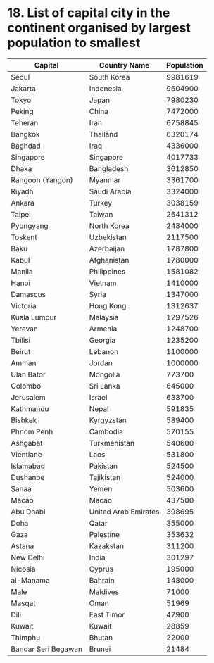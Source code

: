 # 18.  List of capital city in the continent organised by largest population to smallest
| Capital | Country Name | Population|
| --- | --- | --- |
| Seoul | South Korea | 9981619 |
| Jakarta | Indonesia | 9604900 |
| Tokyo | Japan | 7980230 |
| Peking | China | 7472000 |
| Teheran | Iran | 6758845 |
| Bangkok | Thailand | 6320174 |
| Baghdad | Iraq | 4336000 |
| Singapore | Singapore | 4017733 |
| Dhaka | Bangladesh | 3612850 |
| Rangoon (Yangon) | Myanmar | 3361700 |
| Riyadh | Saudi Arabia | 3324000 |
| Ankara | Turkey | 3038159 |
| Taipei | Taiwan | 2641312 |
| Pyongyang | North Korea | 2484000 |
| Toskent | Uzbekistan | 2117500 |
| Baku | Azerbaijan | 1787800 |
| Kabul | Afghanistan | 1780000 |
| Manila | Philippines | 1581082 |
| Hanoi | Vietnam | 1410000 |
| Damascus | Syria | 1347000 |
| Victoria | Hong Kong | 1312637 |
| Kuala Lumpur | Malaysia | 1297526 |
| Yerevan | Armenia | 1248700 |
| Tbilisi | Georgia | 1235200 |
| Beirut | Lebanon | 1100000 |
| Amman | Jordan | 1000000 |
| Ulan Bator | Mongolia | 773700 |
| Colombo | Sri Lanka | 645000 |
| Jerusalem | Israel | 633700 |
| Kathmandu | Nepal | 591835 |
| Bishkek | Kyrgyzstan | 589400 |
| Phnom Penh | Cambodia | 570155 |
| Ashgabat | Turkmenistan | 540600 |
| Vientiane | Laos | 531800 |
| Islamabad | Pakistan | 524500 |
| Dushanbe | Tajikistan | 524000 |
| Sanaa | Yemen | 503600 |
| Macao | Macao | 437500 |
| Abu Dhabi | United Arab Emirates | 398695 |
| Doha | Qatar | 355000 |
| Gaza | Palestine | 353632 |
| Astana | Kazakstan | 311200 |
| New Delhi | India | 301297 |
| Nicosia | Cyprus | 195000 |
| al-Manama | Bahrain | 148000 |
| Male | Maldives | 71000 |
| Masqat | Oman | 51969 |
| Dili | East Timor | 47900 |
| Kuwait | Kuwait | 28859 |
| Thimphu | Bhutan | 22000 |
| Bandar Seri Begawan | Brunei | 21484 |
